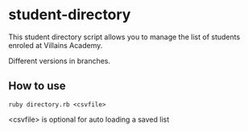 # student-directory

This student directory script allows you to manage the list of students enroled at Villains Academy.

Different versions in branches.

## How to use
```
ruby directory.rb <csvfile>
```
\<csvfile\> is optional for auto loading a saved list
